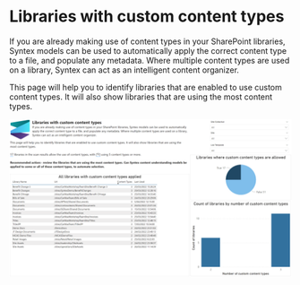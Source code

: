 # Libraries with custom content types

If you are already making use of content types in your SharePoint libraries, Syntex models can be used to automatically apply the correct content type to a file, and populate any metadata. Where multiple content types are used on a library, Syntex can act as an intelligent content organizer.

This page will help you to identify libraries that are enabled to use custom content types. It will also show libraries that are using the most content types.

![libraries with custom content types](../images/syntexlibrarieswithcustomcontenttypes.png)